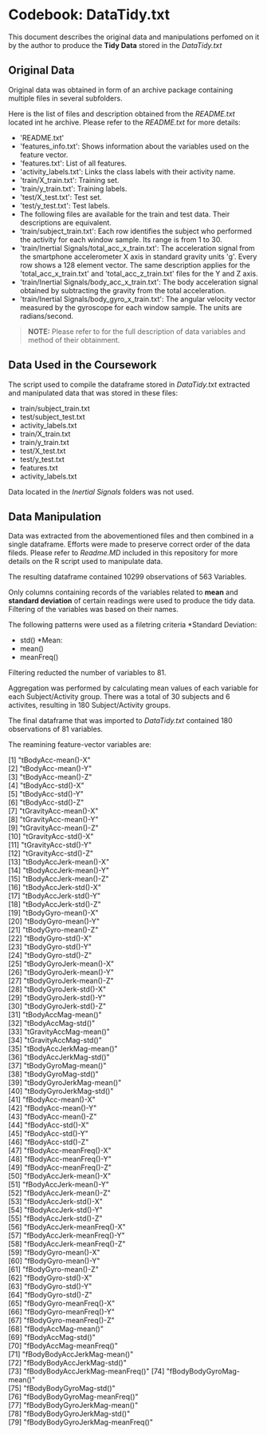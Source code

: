 # Codebook: DataTidy.txt

This document describes the original data and manipulations perfomed on it by the author to produce the __Tidy Data__ stored in the _DataTidy.txt_ 


## Original Data

Original data was obtained in form of an archive package containing multiple files in several subfolders. 

Here is the list of files and description obtained from the _README.txt_ located int he archive. Please refer to the _README.txt_ for more details:

* 'README.txt'
* 'features_info.txt': Shows information about the variables used on the feature vector.
* 'features.txt': List of all features.
* 'activity_labels.txt': Links the class labels with their activity name.
* 'train/X_train.txt': Training set.
* 'train/y_train.txt': Training labels.
* 'test/X_test.txt': Test set.
* 'test/y_test.txt': Test labels.
* The following files are available for the train and test data. Their descriptions are equivalent. 
 * 'train/subject_train.txt': Each row identifies the subject who performed the activity for each window sample. Its range is from 1 to 30. 
 * 'train/Inertial Signals/total_acc_x_train.txt': The acceleration signal from the smartphone accelerometer X axis in standard gravity units 'g'. Every row shows a 128 element vector. The same description applies for the 'total_acc_x_train.txt' and 'total_acc_z_train.txt' files for the Y and Z axis. 
 * 'train/Inertial Signals/body_acc_x_train.txt': The body acceleration signal obtained by subtracting the gravity from the total acceleration. 
 * 'train/Inertial Signals/body_gyro_x_train.txt': The angular velocity vector measured by the gyroscope for each window sample. The units are radians/second. 

>__NOTE:__ Please refer to for the full description of data variables and method of their obtainment. 


## Data Used in the Coursework

The script used to compile the dataframe stored in _DataTidy.txt_ extracted and manipulated data that was stored in these files:

* train/subject_train.txt
* test/subject_test.txt
* activity_labels.txt
* train/X_train.txt
* train/y_train.txt
* test/X_test.txt
* test/y_test.txt
* features.txt
* activity_labels.txt

Data located in the _Inertial Signals_ folders was not used.


## Data Manipulation

Data was extracted from the abovementioned files and then combined in a single dataframe. Efforts were made to preserve correct order of the data fileds. Please refer to _Readme.MD_ included in this repository for more details on the R script used to manipulate data. 

The resulting dataframe contained 10299 observations of 563 Variables.

Only columns containing records of the variables related to __mean__ and __standard deviation__ of certain readings were used to produce the tidy data. Filtering of the variables was based on their names. 

The following patterns were used as a filetring criteria
*Standard Deviation:
 * std()
*Mean:
 * mean()
 * meanFreq()

Filtering reducted the number of variables to 81.

Aggregation was performed by calculating mean values of each variable for each Subject/Activity group. There was a total of 30 subjects and 6 activites, resulting in 180 Subject/Activity groups.

The final dataframe that was imported to _DataTidy.txt_ contained 180 observations of 81 variables. 
  
The reamining feature-vector variables are:

 [1] "tBodyAcc-mean()-X"              
 [2] "tBodyAcc-mean()-Y"              
 [3] "tBodyAcc-mean()-Z"              
 [4] "tBodyAcc-std()-X"               
 [5] "tBodyAcc-std()-Y"               
 [6] "tBodyAcc-std()-Z"               
 [7] "tGravityAcc-mean()-X"           
 [8] "tGravityAcc-mean()-Y"           
 [9] "tGravityAcc-mean()-Z"           
[10] "tGravityAcc-std()-X"            
[11] "tGravityAcc-std()-Y"            
[12] "tGravityAcc-std()-Z"            
[13] "tBodyAccJerk-mean()-X"          
[14] "tBodyAccJerk-mean()-Y"          
[15] "tBodyAccJerk-mean()-Z"          
[16] "tBodyAccJerk-std()-X"           
[17] "tBodyAccJerk-std()-Y"           
[18] "tBodyAccJerk-std()-Z"           
[19] "tBodyGyro-mean()-X"             
[20] "tBodyGyro-mean()-Y"             
[21] "tBodyGyro-mean()-Z"             
[22] "tBodyGyro-std()-X"              
[23] "tBodyGyro-std()-Y"              
[24] "tBodyGyro-std()-Z"              
[25] "tBodyGyroJerk-mean()-X"         
[26] "tBodyGyroJerk-mean()-Y"         
[27] "tBodyGyroJerk-mean()-Z"         
[28] "tBodyGyroJerk-std()-X"          
[29] "tBodyGyroJerk-std()-Y"          
[30] "tBodyGyroJerk-std()-Z"          
[31] "tBodyAccMag-mean()"             
[32] "tBodyAccMag-std()"              
[33] "tGravityAccMag-mean()"          
[34] "tGravityAccMag-std()"           
[35] "tBodyAccJerkMag-mean()"         
[36] "tBodyAccJerkMag-std()"          
[37] "tBodyGyroMag-mean()"            
[38] "tBodyGyroMag-std()"             
[39] "tBodyGyroJerkMag-mean()"        
[40] "tBodyGyroJerkMag-std()"         
[41] "fBodyAcc-mean()-X"              
[42] "fBodyAcc-mean()-Y"              
[43] "fBodyAcc-mean()-Z"              
[44] "fBodyAcc-std()-X"               
[45] "fBodyAcc-std()-Y"               
[46] "fBodyAcc-std()-Z"               
[47] "fBodyAcc-meanFreq()-X"          
[48] "fBodyAcc-meanFreq()-Y"          
[49] "fBodyAcc-meanFreq()-Z"          
[50] "fBodyAccJerk-mean()-X"          
[51] "fBodyAccJerk-mean()-Y"          
[52] "fBodyAccJerk-mean()-Z"          
[53] "fBodyAccJerk-std()-X"           
[54] "fBodyAccJerk-std()-Y"           
[55] "fBodyAccJerk-std()-Z"           
[56] "fBodyAccJerk-meanFreq()-X"      
[57] "fBodyAccJerk-meanFreq()-Y"      
[58] "fBodyAccJerk-meanFreq()-Z"      
[59] "fBodyGyro-mean()-X"             
[60] "fBodyGyro-mean()-Y"             
[61] "fBodyGyro-mean()-Z"             
[62] "fBodyGyro-std()-X"              
[63] "fBodyGyro-std()-Y"              
[64] "fBodyGyro-std()-Z"              
[65] "fBodyGyro-meanFreq()-X"         
[66] "fBodyGyro-meanFreq()-Y"         
[67] "fBodyGyro-meanFreq()-Z"         
[68] "fBodyAccMag-mean()"             
[69] "fBodyAccMag-std()"              
[70] "fBodyAccMag-meanFreq()"         
[71] "fBodyBodyAccJerkMag-mean()"     
[72] "fBodyBodyAccJerkMag-std()"      
[73] "fBodyBodyAccJerkMag-meanFreq()" 
[74] "fBodyBodyGyroMag-mean()"        
[75] "fBodyBodyGyroMag-std()"         
[76] "fBodyBodyGyroMag-meanFreq()"    
[77] "fBodyBodyGyroJerkMag-mean()"    
[78] "fBodyBodyGyroJerkMag-std()"     
[79] "fBodyBodyGyroJerkMag-meanFreq()"

